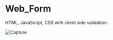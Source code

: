 
# Web_Form
HTML, JavaScript, CSS with client side validation.

![Capture](https://user-images.githubusercontent.com/81616253/133075189-b065133e-dd8f-4099-9e2b-3c0166e8bd1a.JPG)
